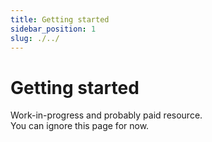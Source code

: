 ```yaml
---
title: Getting started
sidebar_position: 1
slug: ./../
---
```


# Getting started

Work-in-progress and probably paid resource.  
You can ignore this page for now.
